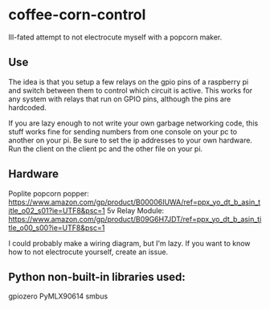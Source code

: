 # coffee-corn-control
Ill-fated attempt to not electrocute myself with a popcorn maker.

## Use
The idea is that you setup a few relays on the gpio pins of a raspberry pi and switch between them to control which circuit is active. This works for any system with relays that run on GPIO pins, although the pins are hardcoded.

If you are lazy enough to not write your own garbage networking code, this stuff works fine for sending numbers from one console on your pc to another on your pi. Be sure to set the ip addresses to your own hardware. Run the client on the client pc and the other file on your pi.

## Hardware
Poplite popcorn popper: https://www.amazon.com/gp/product/B00006IUWA/ref=ppx_yo_dt_b_asin_title_o02_s01?ie=UTF8&psc=1
5v Relay Module: https://www.amazon.com/gp/product/B09G6H7JDT/ref=ppx_yo_dt_b_asin_title_o00_s00?ie=UTF8&psc=1

I could probably make a wiring diagram, but I'm lazy. If you want to know how to not electrocute yourself, create an issue.

## Python non-built-in libraries used:
gpiozero
PyMLX90614
smbus